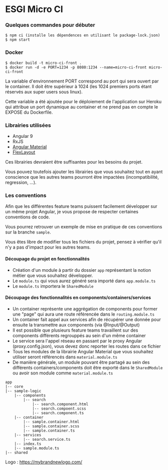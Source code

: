 # ESGI Micro CI


### Quelques commandes pour débuter

```
$ npm ci (installe les dépendences en utilisant le package-lock.json)
$ npm start
```

### Docker

```
$ docker build -t micro-ci-front .
$ docker run -d -e PORT=1234 -p 8080:1234 --name=micro-ci-front micro-ci-front
```

La variable d'environnement PORT correspond au port qui sera ouvert par le container. Il doit être supérieur à 1024 (les 1024 premiers ports étant réservés aux super users sous linux).

Cette variable a été ajoutée pour le déploiement de l'application sur Heroku qui attribue un port dynamique au container et ne prend pas en compte le EXPOSE du Dockerfile.

### Librairies utilisées

- Angular 9
- RxJS
- [Angular Material](https://material.angular.io/components/categories)
- [FlexLayout](https://github.com/angular/flex-layout/wiki)

Ces librairies devraient être suffisantes pour les besoins du projet.

Vous pouvez toutefois ajouter les librairies que vous souhaitez tout en ayant conscience que les autres teams pourront être impactées (incompatibilité, regression, ...).

### Les conventions

Afin que les différentes feature teams puissent facilement développer sur un même projet Angular, je vous propose de respecter certaines conventions de code. 

Vous pourrez retrouver un exemple de mise en pratique de ces conventions sur la branche `sample`.

Vous êtes libre de modifier tous les fichiers du projet, pensez à vérifier qu'il n'y a pas d'impact pour les autres teams.

#### Découpage du projet en fonctionnalités
- Création d'un module à partir du dossier `app` représentant la notion métier que vous souhaitez développer.
- Le `module.ts` qui vous aurez généré sera importé dans `app.module.ts`
- Le `module.ts` importera le `SharedModule`

#### Découpage des fonctionnalités en components/containers/services
- Un container représente une aggrégation de components pour former une "page" qui aura une route référencée dans le `routing.module.ts`
- Un container fait appel aux services afin de récupérer une donnée pour ensuite la transmettre aux components (via @Input/@Output)
- Il est possible que plusieurs feature teams travaillent sur des components différents regrouppés au sein d'un même container
- Le service sera l'appel réseau en passant par le proxy Angular (proxy.config.json), vous devez donc reporter les routes dans ce fichier
- Tous les modules de la librairie Angular Material que vous souhaitez utiliser seront référencés dans `material.module.ts`
- De manière générale, un module pouvant être partagé au sein des différents containers/components doit être exporté dans le `SharedModule` ou avoir son module comme `material.module.ts` 

```
app
|-- core
|-- sample-logic
    |-- components
        |-- search
            |-- search.component.html
            |-- search.compoent.scss
            |-- search.component.ts
    |-- container
        |-- sample.container.html
        |-- sample.container.scss
        |-- sample.container.ts
    |-- services
        |-- search.service.ts
    |-- index.ts
    |-- sample.module.ts
|-- shared
```
Logo : https://mybrandnewlogo.com/

